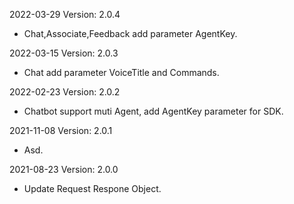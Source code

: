 2022-03-29 Version: 2.0.4
- Chat,Associate,Feedback add parameter AgentKey.

2022-03-15 Version: 2.0.3
- Chat add parameter VoiceTitle and Commands.

2022-02-23 Version: 2.0.2
- Chatbot support muti Agent, add AgentKey parameter for SDK.

2021-11-08 Version: 2.0.1
- Asd.

2021-08-23 Version: 2.0.0
- Update Request Respone Object.

